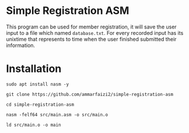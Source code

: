 # Simple Registration ASM

This program can be used for member registration, it will save the user input to a file which named `database.txt`. For every recorded input has its unixtime that represents to time when the user finished submitted their information.

# Installation
```
sudo apt install nasm -y

git clone https://github.com/ammarfaizi2/simple-registration-asm

cd simple-registration-asm

nasm -felf64 src/main.asm -o src/main.o

ld src/main.o -o main
```
